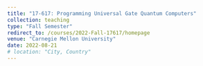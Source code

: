 ```yaml
---
title: "17-617: Programming Universal Gate Quantum Computers"
collection: teaching
type: "Fall Semester"
redirect_to: /courses/2022-Fall-17617/homepage
venue: "Carnegie Mellon University"
date: 2022-08-21
# location: "City, Country"
---
```


